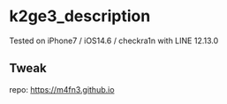 # k2ge3_description
Tested on iPhone7 / iOS14.6 / checkra1n with LINE 12.13.0
## Tweak
repo: https://m4fn3.github.io

